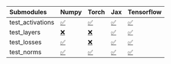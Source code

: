 | Submodules       | Numpy                                                                                                                           | Torch                                                                                                                           | Jax                                                                                                                             | Tensorflow                                                                                                                      |
|:-----------------|:--------------------------------------------------------------------------------------------------------------------------------|:--------------------------------------------------------------------------------------------------------------------------------|:--------------------------------------------------------------------------------------------------------------------------------|:--------------------------------------------------------------------------------------------------------------------------------|
| test_activations | <a href="https://github.com/unifyai/ivy/runs/8072290459?check_suite_focus=true" rel="noopener noreferrer" target="_blank">✅</a> | <a href="https://github.com/unifyai/ivy/runs/8072291213?check_suite_focus=true" rel="noopener noreferrer" target="_blank">✅</a> | <a href="https://github.com/unifyai/ivy/runs/8072291851?check_suite_focus=true" rel="noopener noreferrer" target="_blank">✅</a> | <a href="https://github.com/unifyai/ivy/runs/8072292628?check_suite_focus=true" rel="noopener noreferrer" target="_blank">✅</a> |
| test_layers      | <a href="https://github.com/unifyai/ivy/runs/8072290681?check_suite_focus=true" rel="noopener noreferrer" target="_blank">❌</a> | <a href="https://github.com/unifyai/ivy/runs/8072291389?check_suite_focus=true" rel="noopener noreferrer" target="_blank">❌</a> | <a href="https://github.com/unifyai/ivy/runs/8072292010?check_suite_focus=true" rel="noopener noreferrer" target="_blank">✅</a> | <a href="https://github.com/unifyai/ivy/runs/8072292775?check_suite_focus=true" rel="noopener noreferrer" target="_blank">✅</a> |
| test_losses      | <a href="https://github.com/unifyai/ivy/runs/8072290864?check_suite_focus=true" rel="noopener noreferrer" target="_blank">✅</a> | <a href="https://github.com/unifyai/ivy/runs/8072291550?check_suite_focus=true" rel="noopener noreferrer" target="_blank">❌</a> | <a href="https://github.com/unifyai/ivy/runs/8072292209?check_suite_focus=true" rel="noopener noreferrer" target="_blank">✅</a> | <a href="https://github.com/unifyai/ivy/runs/8072293002?check_suite_focus=true" rel="noopener noreferrer" target="_blank">✅</a> |
| test_norms       | <a href="https://github.com/unifyai/ivy/runs/8072291057?check_suite_focus=true" rel="noopener noreferrer" target="_blank">✅</a> | <a href="https://github.com/unifyai/ivy/runs/8072291697?check_suite_focus=true" rel="noopener noreferrer" target="_blank">✅</a> | <a href="https://github.com/unifyai/ivy/runs/8072292426?check_suite_focus=true" rel="noopener noreferrer" target="_blank">✅</a> | <a href="https://github.com/unifyai/ivy/runs/8072293249?check_suite_focus=true" rel="noopener noreferrer" target="_blank">✅</a> |
